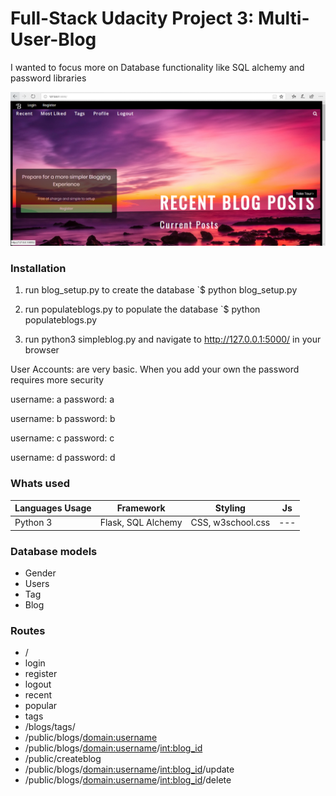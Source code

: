 # Full-Stack Udacity Project 3: Multi-User-Blog
I wanted to focus more on Database functionality like SQL alchemy and password libraries

![Portfolio](https://github.com/danielphilipjohnson/Udacity-Web-Portfolio-2017/blob/Full-Stack-Developer-Nanondegree/2.Full-Stack%20Developer-%20Nanodegree/P3-Multi-User-Blog/Project%20Images/blogindex.PNG)


### Installation
1. run blog_setup.py to create the database
`$ python blog_setup.py

2. run populateblogs.py to populate the database
`$ python populateblogs.py

3. run python3 simpleblog.py and navigate to http://127.0.0.1:5000/ in your browser


User Accounts: are very basic. When you add your own the password requires more security

username: a
password: a

username: b
password: b

username: c
password: c

username: d
password: d


### Whats used 
| Languages Usage | Framework | Styling | Js |
| --------------- | --------- | ------- |----|
| Python 3  | Flask, SQL Alchemy   | CSS, w3school.css    |  ---   |


### Database models
- Gender
- Users
- Tag
- Blog


### Routes
- /
- login
- register
- logout
- recent
- popular
- tags
- /blogs/tags/<tag>
- /public/blogs/<domain:username>
- /public/blogs/<domain:username>/<int:blog_id>
- /public/createblog
- /public/blogs/<domain:username>/<int:blog_id>/update
- /public/blogs/<domain:username>/<int:blog_id>/delete